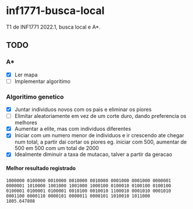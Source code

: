 # inf1771-busca-local
T1 de INF1771 2022.1, busca local e A*.

## TODO

### A*
- [x] Ler mapa
- [ ] Implementar algoritimo

### Algoritimo genetico
- [x] Juntar individuos novos com os pais e eliminar os piores
- [ ] Elimitar aleatoriamente em vez de um corte duro, dando preferencia os melhores
- [x] Aumentar a elite, mas com individuos diferentes
- [x] Iniciar com um numero menor de individuos e ir crescendo ate chegar num total, a partir dai cortar os piores
	eg. iniciar com 500, aumentar de 500 em 500 com um total de 2000
- [x] Idealmente diminuir a taxa de mutacao, talver a partir da geracao

#### Melhor resultado registrado
	1000000 0100000 0010000 0010000 0010000 0001000 0001000 0000001 0000001 1010000 1001000 1001000 1000100 0100010 0100100 0100100 0100001 0100001 0100001 0010100 0010010 1100010 0001010 0001010 0001100 0000110 0000101 0000011 0000101 1010010 1011000 	1805.647808

